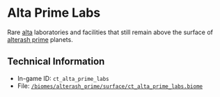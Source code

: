 # Alta Prime Labs

Rare [alta](https://ceterai.github.io/MyEnternia/Wiki/Tags/Alta) laboratories and facilities that still remain above the surface of [alterash prime](https://ceterai.github.io/MyEnternia/Wiki/Tags/AlterashPrime) planets.

## Technical Information

- In-game ID: `ct_alta_prime_labs`
- File: [`/biomes/alterash_prime/surface/ct_alta_prime_labs.biome`](https://github.com/Ceterai/Enternia/blob/main/biomes/alterash_prime/surface/ct_alta_prime_labs.biome)
